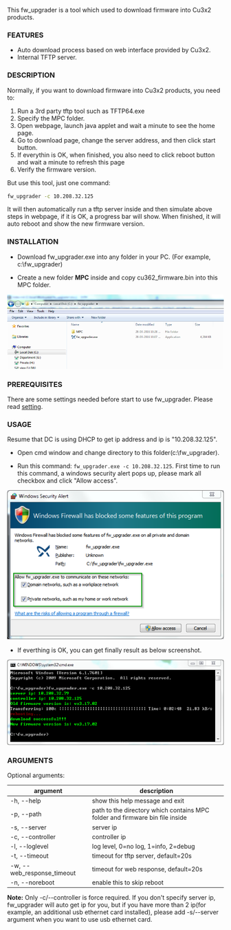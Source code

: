 This fw_upgrader is a tool which used to download firmware into Cu3x2 products.

### FEATURES
- Auto download process based on web interface provided by Cu3x2.
- Internal TFTP server.

### DESCRIPTION

Normally, if you want to download firmware into Cu3x2 products, you need to:

1. Run a 3rd party tftp tool such as TFTP64.exe
2. Specify the MPC folder.
2. Open webpage, launch java applet and wait a minute to see the home page.
3. Go to download page, change the server address, and then click start button.
4. If everythin is OK, when finished, you also need to click reboot button and wait a minute to refresh this page
5. Verify the firmware version.

But use this tool, just one command:
```bash
fw_upgrader -c 10.208.32.125
```

It will then automatically run a tftp server inside and then simulate above steps in webpage, if it is OK, a progress bar will show. When finished, it will auto reboot and show the new firmware version.

### INSTALLATION

- Download fw_upgrader.exe into any folder in your PC. (For example, c:\fw_upgrader)

- Create a new folder **MPC** inside and copy cu362_firmware.bin into this MPC folder.
    
![](docs/image/screenshot1.png)

### PREREQUISITES

There are some settings needed before start to use fw_upgrader. Please read [setting](setting.md).

### USAGE

Resume that DC is using DHCP to get ip address and ip is "10.208.32.125".

- Open cmd window and change directory to this folder(c:\fw_upgrader).

- Run this command: `fw_upgrader.exe -c 10.208.32.125`. First time to run this command, a windows security alert pops up, please mark all checkbox and click "Allow access".

![](docs/image/screenshot2.png)

- If everthing is OK, you can get finally result as below screenshot.

![](docs/image/screenshot3.png)

### ARGUMENTS

Optional arguments:

| argument                   | description                                                                  |
|----------------------------|------------------------------------------------------------------------------|
| -h, --help                 | show this help message and exit                                              |
| -p, --path                 | path to the directory which contains MPC folder and firmware bin file inside |
| -s, --server               | server ip                                                                    |
| -c, --controller           | controller ip                                                                |
| -l, --loglevel             | log level, 0=no log, 1=info, 2=debug                                         |
| -t, --timeout              | timeout for tftp server, default=20s                                         |
| -w, --web_response_timeout | timeout for web response, default=20s                                        |
| -n, --noreboot             | enable this to skip reboot                                                   |

**Note:** Only -c/--controller is force required. If you don't specify server ip, fw_upgrader will auto get ip for you, but if you have more than 2 ip(for example, an additional usb ethernet card installed), please add -s/--server argument when you want to use usb ethernet card.
